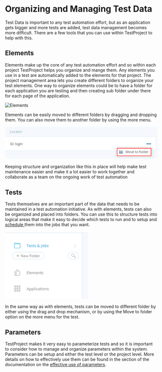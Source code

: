 # Organizing and Managing Test Data

Test Data is important to any test automation effort, but as an application gets bigger and more tests are added, test data management becomes more difficult. There are a few tools that you can use within TestProject to help with this.

## Elements

Elements make up the core of any test automation effort and so within each project TestProject helps you organize and mange them. Any elements you use in a test are automatically added to the elements for that project. The project management area lets you create different folders to organize your test elements. One way to organize elements could be to have a folder for each application you are testing  and then creating sub folder under there for each page of the application.  



![Elements](https://lh3.googleusercontent.com/6ZwY8uQjKB3aC2Su0QBn-_qFdG16Ui7V7kZQ186Jfol5sumqNUr-hX_K-xN9vmotR1ZM43IStangmllI7Sp8CVf8LRW-tXmtz7pQR0UcHTOHNUNL7enN6gfhwlYJKYT-Vqfh9WCyWraAIg)

Elements can be easily moved to different folders by dragging and dropping them. You can also move them to another folder by using the more menu. 

![Move to folder](../.gitbook/assets/image%20%28209%29.png)

Keeping structure and organization like this in place will help make test maintenance easier and make it a lot easier to work together and collaborate as a team on the ongoing work of test automation

## Tests

Tests themselves are an important part of the data that needs to be maintained in a test automation initiative. As with elements, tests can also be organized and placed into folders. You can use this to structure tests into logical areas that make it easy to decide which tests to run and to setup and [schedule ](../schedule-and-run-tests/create-and-schedule-jobs.md)them into the jobs that you want.

![Test Folders](../.gitbook/assets/image%20%28142%29.png)

In the same way as with elements, tests can be moved to different folder by either using the drag and drop mechanism, or by using the Move to folder option on the more menu for the test. 

## Parameters

TestProject makes it very easy to parameterize tests and so it is important to consider how to manage and organize parameters within the system. Parameters can be setup and either the test level or the project level. More details on how to effectively use them can be found in the section of the documentation on the [effective use of parameters](using-parameters-effectively.md).

